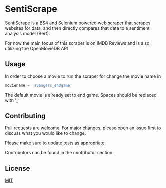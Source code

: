 # SentiScrape

SentiScrape is a BS4 and Selenium powered web scraper that scrapes websites for data, and then directly compares that data to
a sentiment analysis model (Bert).

For now the main focus of this scraper is on IMDB Reviews and is also utilizing the OpenMovieDB API

## Usage

In order to choose a movie to run the scraper for change the movie name in

```python
moviename = 'avengers_endgame'
```
The default movie is already set to end game. Spaces should be replaced with '_'

## Contributing

Pull requests are welcome. For major changes, please open an issue first
to discuss what you would like to change.

Please make sure to update tests as appropriate.

Contributors can be found in the contributor section

## License

[MIT](https://choosealicense.com/licenses/mit/)